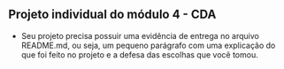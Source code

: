 ## Projeto individual do módulo 4 - CDA

- Seu projeto precisa possuir uma evidência de entrega no arquivo README.md, ou
seja, um pequeno parágrafo com uma explicação do que foi feito no projeto e a
defesa das escolhas que você tomou.
